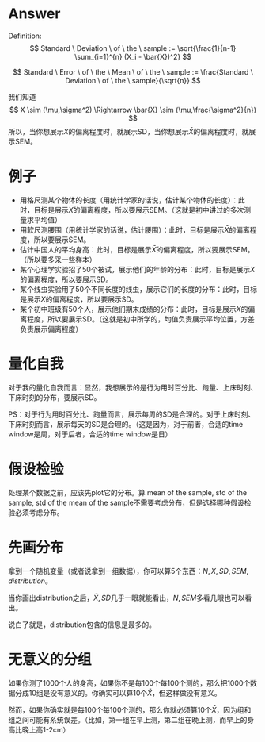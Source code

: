 # Answer

Definition:
$$
Standard \ Deviation \ of \ the \ sample := \sqrt{\frac{1}{n-1} \sum_{i=1}^{n} (X_i - \bar{X})^2}
$$

$$
Standard \ Error \ of \ the \ Mean \ of \ the \ sample := \frac{Standard \ Deviation \ of \ the \ sample}{\sqrt{n}}
$$



我们知道
$$
X \sim (\mu,\sigma^2) \Rightarrow \bar{X} \sim (\mu,\frac{\sigma^2}{n})
$$
所以，当你想展示$X$的偏离程度时，就展示SD，当你想展示$\bar{X}$的偏离程度时，就展示SEM。



# 例子

* 用格尺测某个物体的长度（用统计学家的话说，估计某个物体的长度）：此时，目标是展示$\bar{X}$的偏离程度，所以要展示SEM。（这就是初中讲过的多次测量求平均值）
* 用软尺测腰围（用统计学家的话说，估计腰围）：此时，目标是展示$\bar{X}$的偏离程度，所以要展示SEM。
* 估计中国人的平均身高：此时，目标是展示$\bar{X}$的偏离程度，所以要展示SEM。（所以要多采一些样本）
* 某个心理学实验招了50个被试，展示他们的年龄的分布：此时，目标是展示$X$的偏离程度，所以要展示SD。
* 某个线虫实验用了50个不同长度的线虫，展示它们的长度的分布：此时，目标是展示$X$的偏离程度，所以要展示SD。
* 某个初中班级有50个人，展示他们期末成绩的分布：此时，目标是展示$X$的偏离程度，所以要展示SD。（这就是初中所学的，均值负责展示平均位置，方差负责展示偏离程度）



# 量化自我

对于我的量化自我而言：显然，我想展示的是行为用时百分比、跑量、上床时刻、下床时刻的分布，要展示SD。

PS：对于行为用时百分比、跑量而言，展示每周的SD是合理的。对于上床时刻、下床时刻而言，展示每天的SD是合理的。（这是因为，对于前者，合适的time window是周，对于后者，合适的time window是日）



# 假设检验

处理某个数据之前，应该先plot它的分布。算 mean of the sample, std of the sample, std of the mean of the sample不需要考虑分布，但是选择哪种假设检验必须考虑分布。



# 先画分布

拿到一个随机变量（或者说拿到一组数据），你可以算5个东西：$N, \bar{X}, SD, SEM, distribution$。

当你画出distribution之后，$\bar{X}, SD$几乎一眼就能看出，$N,SEM$多看几眼也可以看出。

说白了就是，distribution包含的信息是最多的。



# 无意义的分组

如果你测了1000个人的身高，如果你不是每100个每100个测的，那么把1000个数据分成10组是没有意义的。你确实可以算10个$\bar{X}$，但这样做没有意义。

然而，如果你确实就是每100个每100个测的，那么你就必须算10个$\bar{X}$，因为组和组之间可能有系统误差。（比如，第一组在早上测，第二组在晚上测，而早上的身高比晚上高1-2cm）
